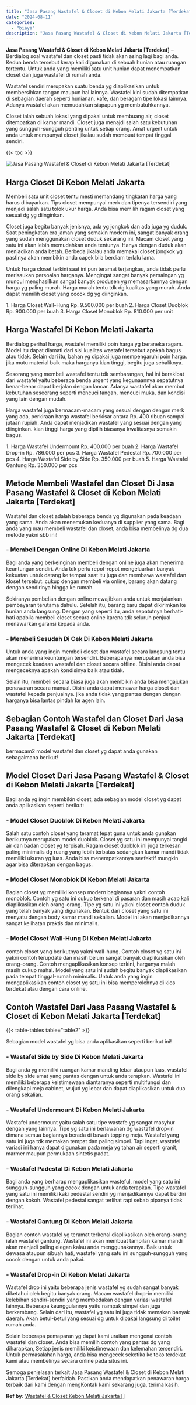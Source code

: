 ```yaml
---
title: "Jasa Pasang Wastafel & Closet di Kebon Melati Jakarta [Terdekat]"
date: "2024-08-11"
categories: 
  - "biaya"
description: "Jasa Pasang Wastafel & Closet di Kebon Melati Jakarta [Terdekat]. Semoga penjelasan terkait Jasa Pasang Wastafel & Closet di Kebon Melati Jakarta [Terdekat..."
---
```


**Jasa Pasang Wastafel & Closet di Kebon Melati Jakarta \[Terdekat\]** – Berdialog soal wastafel dan closet pasti tidak akan asing lagi bagi anda. Kedua benda tersebut kerap kali digunakan di sebuah hunian atau ruangan tertentu. Untuk anda yang memiliki satu unit hunian dapat menempatkan closet dan juga wastafel di rumah anda.

Wastafel sendiri merupakan suatu benda yg diaplikasikan untuk membersihkan tangan maupun hal lainnya. Wastafel kini sudah ditempatkan di sebagian daerah seperti hunianan, kafe, dan beragam tipe lokasi lainnya. Adanya wastafel akan memudahkan siapapun yg membutuhkannya.

Closet ialah sebuah lokasi yang dipakai untuk membuang air, closet ditempatkan di kamar mandi. Closet juga menajdi salah satu kebutuhan yang sungguh-sungguh penting untuk setiap orang. Amat urgent untuk anda untuk mempunyai closet jikalau sudah membuat tempat tinggal sendiri.

{{< toc >}}

![Jasa Pasang Wastafel & Closet di Kebon Melati Jakarta [Terdekat]](/images/wastafel-closet-murah14.png)

## Harga Closet Di Kebon Melati Jakarta

Membeli satu unit closet tentu mesti memandang tingkatan harga yang harus dibayarkan. Tips closet mempunyai merk dan tipenya tersendiri yang menjadi salah satu tolok ukur harga. Anda bisa memilih ragam closet yang sesuai dg yg diinginkan.

Closet juga begitu banyak jenisnya, ada yg jongkok dan ada juga yg duduk. Saat peningkatan era jaman yang semakin modern ini, sangat banyak orang yang sudah menggunakan closet duduk sekarang ini. Macam closet yang satu ini akan lebih memudahkan anda tentunya. Hanya dengan duduk akan menjadikan anda betah. Berbeda jikalau anda memakai closet jongkok yg pastinya akan membikin anda capek bila berdiam terlalu lama.

Untuk harga closet terkini saat ini pun teramat terjangkau, anda tidak perlu merisaukan persoalan harganya. Mengingat sangat banyak persaingan yg muncul menghasilkan sangat banyak produsen yg memasarkannya dengan harga yg paling murah. Harga murah tentu tdk dg kualitas yang murah. Anda dapat memilih closet yang cocok dg yg diinginkan.

1\. Harga Closet Wall-Hung Rp. 9.500.000 per buah 2. Harga Closet Duoblok Rp. 900.000 per buah 3. Harga Closet Monoblok Rp. 810.000 per unit

## Harga Wastafel Di Kebon Melati Jakarta

Berdialog perihal harga, wastafel memiliki poin harga yg beraneka ragam. Model itu dapat diamati dari sisi kualitas wastafel tersebut apakah bagus atau tidak. Selain dari itu, bahan yg dipakai juga mempengaruhi poin harga. jika mutu material baik maka harganya kian tinggi, begitu juga sebaliknya.

Sesorang yang membeli wastafel tentu tdk sembarangan, hal ini berakibat dari wastafel yaitu beberapa benda urgent yang kegunaannya sepatutnya benar-benar dapat berjalan dengan lancar. Adanya wastafel akan membut kebutuhan seseorang seperti mencuci tangan, mencuci muka, dan kondisi yang lain dengan mudah.

Harga wastafel juga bermacam-macam yang sesuai dengan dengan merk yang ada, perkiraan harga wastafel berkisar antara Rp. 400 ribuan sampai jutaan rupiah. Anda dapat menjadikan wastafel yang sesuai dengan yang diinginkan. kian tinggi harga yang dipilih biasanya kwalitasnya semakin bagus.

1\. Harga Wastafel Undermount Rp. 400.000 per buah 2. Harga Wastafel Drop-in Rp. 786.000 per pcs 3. Harga Wastafel Pedestal Rp. 700.000 per pcs 4. Harga Wastafel Side by Side Rp. 350.000 per buah 5. Harga Wastafel Gantung Rp. 350.000 per pcs

## Metode Membeli Wastafel dan Closet Di Jasa Pasang Wastafel & Closet di Kebon Melati Jakarta \[Terdekat\]

Wastafel dan closet adalah beberapa benda yg digunakan pada keadaan yang sama. Anda akan menemukan keduanya di supplier yang sama. Bagi anda yang mau membeli wastafel dan closet, anda bisa membelinya dg dua metode yakni sbb ini!

### \- Membeli Dengan Online Di Kebon Melati Jakarta

Bagi anda yang berkeinginan membeli dengan online juga akan menerima keuntungan sendiri. Anda tdk perlu repot-repot mengeluarkan banyak kekuatan untuk datang ke tempat saat itu juga dan membawa wastafel dan kloset tersebut. cukup dengan membeli via online, barang akan datang dengan sendirinya hingga ke rumah.

Sekiranya pembelian dengan online mewajibkan anda untuk menjalankan pembayaran terutama dahulu. Setelah itu, barang baru dapat dikirimkan ke hunian anda langsung. Dengan yang seperti itu, anda sepatutnya berhati-hati apabila membeli closet secara online karena tdk seluruh penjual menawarkan garansi kepada anda.

### \- Membeli Sesudah Di Cek Di Kebon Melati Jakarta

Untuk anda yang ingin membeli closet dan wastafel secara langsung tentu akan menerima keuntungan tersendiri. Beberapanya merupakan anda bisa mengecek keadaan wastafel dan closet secara offline. Disini anda dapat mengeceknya apakah kondisinya baik atau tidak.

Selain itu, membeli secara biasa juga akan membikin anda bisa mengajukan penawaran secara manual. Disini anda dapat menawar harga closet dan wastafel kepada penjualnya. jika anda tidak yang pantas dengan dengan harganya bisa lantas pindah ke agen lain.

## Sebagian Contoh Wastafel dan Closet Dari Jasa Pasang Wastafel & Closet di Kebon Melati Jakarta \[Terdekat\]

bermacam2 model wastafel dan closet yg dapat anda gunakan sebagaimana berikut!

## Model Closet Dari Jasa Pasang Wastafel & Closet di Kebon Melati Jakarta \[Terdekat\]

Bagi anda yg ingin membikin closet, ada sebagian model closet yg dapat anda aplikasikan seperti berikut:

### \- Model Closet Duoblok Di Kebon Melati Jakarta

Salah satu contoh closet yang teramat tepat guna untuk anda gunakan berikutnya merupakan model duoblok. Closet yg satu ini mempunyai tangki air dan badan closet yg terpisah. Ragam closet duoblok ini juga terkesan paling minimalis dg ruang yang lebih terbatas sedangkan kamar mandi tidak memiliki ukuran yg luas. Anda bisa menempatkannya seefektif mungkin agar bisa diterapkan dengan bagus.

### \- Model Closet Monoblok Di Kebon Melati Jakarta

Bagian closet yg memiliki konsep modern bagiannya yakni contoh monoblok. Contoh yg satu ini cukup terkenal di pasaran dan masih acap kali diaplikasikan oleh orang-orang. Tipe yg satu ini yakni closet contoh duduk yang telah banyak yang digunakan. Bentuk dari closet yang satu ini menyatu dengan body kamar mandi sekalian. Model ini akan menjadikannya sangat kelihatan praktis dan minimalis.

### \- Model Closet Wall-Hung Di Kebon Melati Jakarta

contoh closet yang berikutnya yakni wall-hung. Contoh closet yg satu ini yakni contoh terupdate dan masih belum sangat banyak diaplikasikan oleh orang-orang. Contoh mengaplikasikan konsep terkini, harganya malah masih cukup mahal. Model yang satu ini sudah begitu banyak diaplikasikan pada tempat tinggal-rumah minimalis. Untuk anda yang ingin mengaplikasikan contoh closet yg satu ini bisa memperolehnya di kios terdekat atau dengan cara online.

## Contoh Wastafel Dari Jasa Pasang Wastafel & Closet di Kebon Melati Jakarta \[Terdekat\]

{{< table-tables table="table2" >}}

Sebagian model wastafel yg bisa anda aplikasikan seperti berikut ini!

### \- Wastafel Side by Side Di Kebon Melati Jakarta

Bagi anda yg memiliki ruangan kamar manding lebar ataupun luas, wastafel side by side amat yang pantas dengan untuk anda terapkan. Wastafel ini memiliki beberapa keistimewaan diantaranya seperti multifungsi dan dilengkapi meja cabinet, wujud yg lebar dan dapat diaplikasikan untuk dua orang sekalian.

### \- Wastafel Undermount Di Kebon Melati Jakarta

Wastafel undermount yaitu salah satu tipe wastafe yg sangat masyhur dengan yang lainnya. Tipe yg satu ini berlawanan dg wastafel drop-in dimana semua bagiannya berada di bawah topping meja. Wastafel yang satu ini juga tdk memakan tempat dan paling simpel. Tapi ingat, wastafel variasi ini hanya dapat digunakan pada meja yg tahan air seperti granit, marmer maupun permukaan sintetis padat.

### \- Wastafel Padestal Di Kebon Melati Jakarta

Bagi anda yang berharap mengaplikasikan wasteful, model yang satu ini sungguh-sungguh yang cocok dengan untuk anda terapkan. Tipe wastafel yang satu ini memiliki kaki pedestal sendiri yg menjadikannya dapat berdiri dengan kokoh. Wastafel pedestal sangat terlihat rapi sebab pipanya tidak terlihat.

### \- Wastafel Gantung Di Kebon Melati Jakarta

Bagian contoh wastafel yg teramat terkenal diaplikasikan oleh orang-orang ialah wastafel gantung. Wastafel ini akan membuat tampilan kamar mandi akan menjadi paling elegan kalau anda menggunakannya. Baik untuk dewasa ataupun sibuah hati, wastafel yang satu ini sungguh-sungguh yang cocok dengan untuk anda pakai.

### \- Wastafel Drop-in Di Kebon Melati Jakarta

Wastafel drop ini yaitu beberapa jenis wastafel yg sudah sangat banyak diketahui oleh begitu banyak orang. Macam wastafel drop-in memiliki kelebihan sendiri-sendiri yang membedakan dengan variasi wastafel lainnya. Beberapa keunggulannya yaitu nampak simpel dan juga berkembang. Selain dari itu, wastafel yg satu ini juga tidak memakan banyak daerah. Akan betul-betul yang sesuai dg untuk dipakai langsung di toilet rumah anda.

Selain beberapa pemaparan yg dapat kami uraikan mengenai contoh wastafel dan closet. Anda bisa memilih contoh yang pantas dg yang diharapkan, Setiap jenis memiliki keistimewaan dan kelemahan tersendiri. Untuk permasalahan harga, anda bisa mengecek seketika ke toko terdekat kami atau membelinya secara online pada situs ini.

Semoga penjelasan terkait Jasa Pasang Wastafel & Closet di Kebon Melati Jakarta \[Terdekat\] berfaidah. Pastikan anda mendapatkan penawaran harga terbaik dari kami dengan mengKontak kami sekarang juga, terima kasih.

**Ref by:** [Wastafel & Closet Kebon Melati Jakarta []](https://id.wikipedia.org/wiki/Wastafel)
